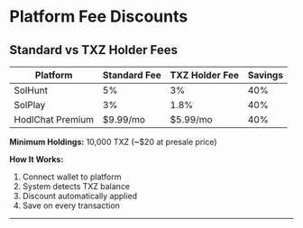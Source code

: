 # Platform Fee Discounts

## Standard vs TXZ Holder Fees

| Platform | Standard Fee | TXZ Holder Fee | Savings |
|----------|--------------|----------------|---------|
| SolHunt | 5% | 3% | 40% |
| SolPlay | 3% | 1.8% | 40% |
| HodlChat Premium | $9.99/mo | $5.99/mo | 40% |

**Minimum Holdings:** 10,000 TXZ (~$20 at presale price)

**How It Works:**
1. Connect wallet to platform
2. System detects TXZ balance
3. Discount automatically applied
4. Save on every transaction

---
